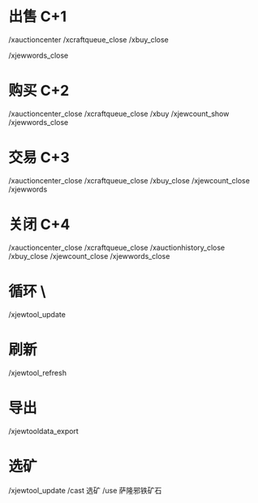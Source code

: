 # 出售 C+1
/xauctioncenter
/xcraftqueue_close
/xbuy_close
<!-- /xjewcount_close -->
/xjewwords_close

# 购买 C+2
/xauctioncenter_close
/xcraftqueue_close
/xbuy
/xjewcount_show
/xjewwords_close

# 交易 C+3
/xauctioncenter_close
/xcraftqueue_close
/xbuy_close
/xjewcount_close
/xjewwords

# 关闭 C+4
/xauctioncenter_close
/xcraftqueue_close
/xauctionhistory_close
/xbuy_close
/xjewcount_close
/xjewwords_close

# 循环 \
/xjewtool_update

# 刷新
/xjewtool_refresh

# 导出
/xjewtooldata_export

# 选矿
/xjewtool_update
/cast 选矿
/use 萨隆邪铁矿石

